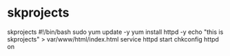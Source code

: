 # skprojects
skprojects
#!/bin/bash
sudo yum update -y
yum install httpd -y
echo "this is skprojects" > var/www/html/index.html
service httpd start 
chkconfig httpd on
